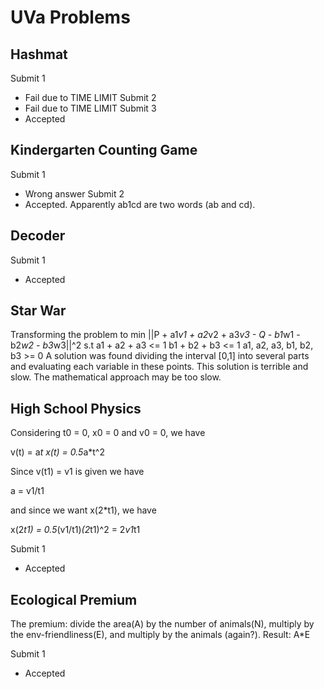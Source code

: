 UVa Problems
============
 
Hashmat
-------
Submit 1
- Fail due to TIME LIMIT
Submit 2
- Fail due to TIME LIMIT
Submit 3
- Accepted
 
 
Kindergarten Counting Game
---------------------------
Submit 1
- Wrong answer
Submit 2
- Accepted. Apparently ab1cd are two words (ab and cd).
 
 
Decoder
---------------------------
Submit 1
- Accepted
 
 
Star War
--------
Transforming the problem to
min ||P + a1*v1 + a2*v2 + a3*v3 - Q - b1*w1 - b2*w2 - b3*w3||^2
s.t a1 + a2 + a3 <= 1
    b1 + b2 + b3 <= 1
    a1, a2, a3, b1, b2, b3 >= 0
A solution was found dividing the interval [0,1] into several parts
and evaluating each variable in these points.
This solution is terrible and slow.
The mathematical approach may be too slow.
 
 
High School Physics
---------------------------
Considering t0 = 0, x0 = 0 and v0 = 0, we have

v(t) = a*t
x(t) = 0.5*a*t^2

Since v(t1) = v1 is given we have

a = v1/t1

and since we want x(2*t1), we have

x(2*t1) = 0.5*(v1/t1)*(2*t1)^2 = 2*v1*t1

Submit 1
- Accepted
 
 
Ecological Premium
---------------------------
The premium: divide the area(A) by the number of animals(N),
multiply by the env-friendliness(E), and multiply by the
animals (again?).
Result: A*E

Submit 1
- Accepted
 
 
